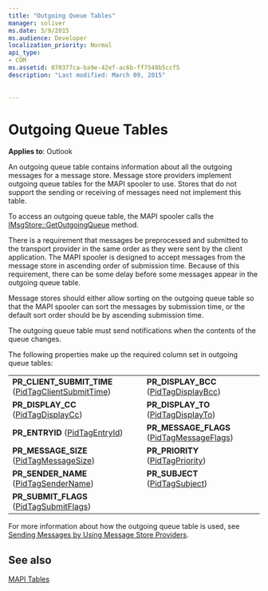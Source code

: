 ```yaml
---
title: "Outgoing Queue Tables"
manager: soliver
ms.date: 3/9/2015
ms.audience: Developer
localization_priority: Normal
api_type:
- COM
ms.assetid: 070377ca-ba9e-42ef-ac6b-ff7548b5ccf5
description: "Last modified: March 09, 2015"
 
 
---
```


# Outgoing Queue Tables

  
  
**Applies to**: Outlook 
  
An outgoing queue table contains information about all the outgoing messages for a message store. Message store providers implement outgoing queue tables for the MAPI spooler to use. Stores that do not support the sending or receiving of messages need not implement this table. 
  
To access an outgoing queue table, the MAPI spooler calls the [IMsgStore::GetOutgoingQueue](imsgstore-getoutgoingqueue.md) method. 
  
There is a requirement that messages be preprocessed and submitted to the transport provider in the same order as they were sent by the client application. The MAPI spooler is designed to accept messages from the message store in ascending order of submission time. Because of this requirement, there can be some delay before some messages appear in the outgoing queue table. 
  
Message stores should either allow sorting on the outgoing queue table so that the MAPI spooler can sort the messages by submission time, or the default sort order should be by ascending submission time. 
  
The outgoing queue table must send notifications when the contents of the queue changes.
  
The following properties make up the required column set in outgoing queue tables:
  
|||
|:-----|:-----|
|**PR_CLIENT_SUBMIT_TIME** ([PidTagClientSubmitTime](pidtagclientsubmittime-canonical-property.md))  <br/> |**PR_DISPLAY_BCC** ([PidTagDisplayBcc](pidtagdisplaybcc-canonical-property.md))  <br/> |
|**PR_DISPLAY_CC** ([PidTagDisplayCc](pidtagdisplaycc-canonical-property.md))  <br/> |**PR_DISPLAY_TO** ([PidTagDisplayTo](pidtagdisplayto-canonical-property.md))  <br/> |
|**PR_ENTRYID** ([PidTagEntryId](pidtagentryid-canonical-property.md))  <br/> |**PR_MESSAGE_FLAGS** ([PidTagMessageFlags](pidtagmessageflags-canonical-property.md))  <br/> |
|**PR_MESSAGE_SIZE** ([PidTagMessageSize](pidtagmessagesize-canonical-property.md))  <br/> |**PR_PRIORITY** ([PidTagPriority](pidtagpriority-canonical-property.md))  <br/> |
|**PR_SENDER_NAME** ([PidTagSenderName](pidtagsendername-canonical-property.md))  <br/> |**PR_SUBJECT** ([PidTagSubject](pidtagsubject-canonical-property.md))  <br/> |
|**PR_SUBMIT_FLAGS** ([PidTagSubmitFlags](pidtagsubmitflags-canonical-property.md))  <br/> | <br/> |
   
For more information about how the outgoing queue table is used, see [Sending Messages by Using Message Store Providers](sending-messages-by-using-message-store-providers.md).
  
## See also



[MAPI Tables](mapi-tables.md)

